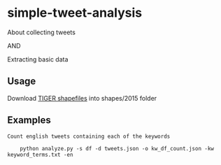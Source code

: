 # simple-tweet-analysis
About collecting tweets 

AND 

Extracting basic data


Usage
----- 

Download [TIGER shapefiles](https://www.census.gov/geo/maps-data/data/tiger-line.html) into shapes/2015 folder

## Examples

    Count english tweets containing each of the keywords

        python analyze.py -s df -d tweets.json -o kw_df_count.json -kw keyword_terms.txt -en
